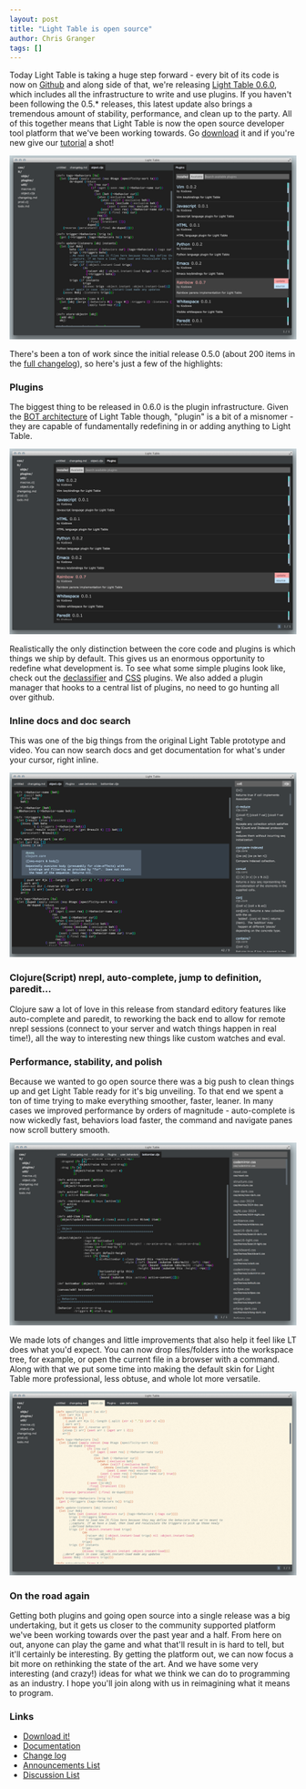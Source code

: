 ```yaml
---
layout: post
title: "Light Table is open source"
author: Chris Granger
tags: []
---
```


Today Light Table is taking a huge step forward - every bit of its code is now on [Github][gh] and along side of that, we're releasing [Light Table 0.6.0][lt], which includes all the infrastructure to write and use plugins. If you haven't been following the 0.5.* releases, this latest update also brings a tremendous amount of stability, performance, and clean up to the party. All of this together means that Light Table is now the open source developer tool platform that we've been working towards. Go [download][lt] it and if you're new give our [tutorial][tut] a shot!

![Light Table 0.6.0](/images/060/intro.png)

There's been a ton of work since the initial release 0.5.0 (about 200 items in the [full changelog][changes]), so here's just a few of the highlights:

### Plugins

The biggest thing to be released in 0.6.0 is the plugin infrastructure. Given the [BOT architecture][ide] of Light Table though, "plugin" is a bit of a misnomer - they are capable of fundamentally redefining in or adding anything to Light Table.

![Light Table plugins](/images/060/plugins.png)

Realistically the only distinction between the core code and plugins is which things we ship by default. This gives us an enormous opportunity to redefine what development is. To see what some simple plugins look like, check out the [declassifier][declass] and [CSS][css] plugins. We also added a plugin manager that hooks to a central list of plugins, no need to go hunting all over github.

### Inline docs and doc search

This was one of the big things from the original Light Table prototype and video. You can now search docs and get documentation for what's under your cursor, right inline.

![Light Table inline docs](/images/060/docs.png)

### Clojure(Script) nrepl, auto-complete, jump to definition, paredit...

Clojure saw a lot of love in this release from standard editory features like auto-complete and paredit, to reworking the back end to allow for remote nrepl sessions (connect to your server and watch things happen in real time!), all the way to interesting new things like custom watches and eval.

### Performance, stability, and polish

Because we wanted to go open source there was a big push to clean things up and get Light Table ready for it's big unveiling. To that end we spent a ton of time trying to make everything smoother, faster, leaner. In many cases we improved performance by orders of magnitude - auto-complete is now wickedly fast, behaviors load faster, the command and navigate panes now scroll buttery smooth.

![Light Table new theme](/images/060/full.png)

We made lots of changes and little improvements that also help it feel like LT does what you'd expect. You can now drop files/folders into the workspace tree, for example, or open the current file in a browser with a command. Along with that we put some time into making the default skin for Light Table more professional, less obtuse, and whole lot more versatile.

![Light Table 0.6.0](/images/060/light.png)

### On the road again

Getting both plugins and going open source into a single release was a big undertaking, but it gets us closer to the community supported platform we've been working towards over the past year and a half. From here on out, anyone can play the game and what that'll result in is hard to tell, but it'll certainly be interesting. By getting the platform out, we can now focus a bit more on rethinking the state of the art. And we have some very interesting (and crazy!) ideas for what we think we can do to programming as an industry. I hope you'll join along with us in reimagining what it means to program.

### Links
* [Download it!][lt]
* [Documentation][docs]
* [Change log][changes]
* [Announcements List][ann]
* [Discussion List][disc]

[gh]: https://github.com/LightTable/
[lt]: http://www.lighttable.com
[tut]: http://docs.lighttable.com/tutorials/full/
[ide]: http://www.chris-granger.com/2013/01/24/the-ide-as-data/
[declass]: https://github.com/LightTable/Declassifier
[CSS]: https://github.com/LightTable/CSS
[changes]: https://github.com/LightTable/LightTable/blob/master/deploy/core/changelog.md
[docs]: http://docs.lighttable.com
[ann]: https://groups.google.com/forum/?fromgroups#!forum/light-table
[disc]: https://groups.google.com/forum/?fromgroups#!forum/light-table-discussion
